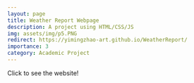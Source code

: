 ```yaml
---
layout: page
title: Weather Report Webpage
description: A project using HTML/CSS/JS
img: assets/img/p5.PNG
redirect: https://yimingzhao-art.github.io/WeatherReport/
importance: 3
category: Academic Project
---
```

Click to see the website!

